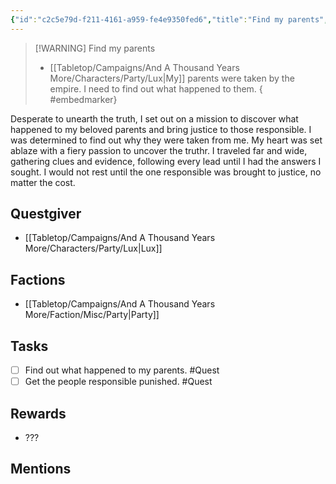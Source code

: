 ```yaml
---
{"id":"c2c5e79d-f211-4161-a959-fe4e9350fed6","title":"Find my parents","description":"Backstory quest.","sessionReceived":0,"sessionCompleted":0,"publish":true,"date_created":"Sunday, March 19th 2023, 12:49:13 pm","date_modified":"Saturday, April 20th 2024, 11:28:09 pm","cssclasses":["mado-heading"],"path":"Tabletop/Campaigns/And A Thousand Years More/Quests/Active/Find my parents.md","permalink":"/tabletop/campaigns/and-a-thousand-years-more/quests/active/find-my-parents/","PassFrontmatter":true}
---
```



> [!WARNING] Find my parents
> - [[Tabletop/Campaigns/And A Thousand Years More/Characters/Party/Lux\|My]] parents were taken by the empire. I need to find out what happened to them.
{ #embedmarker}


Desperate to unearth the truth, I set out on a mission to discover what happened to my beloved parents and bring justice to those responsible. I was determined to find out why they were taken from me. My heart was set ablaze with a fiery passion to uncover the truthr. I traveled far and wide, gathering clues and evidence, following every lead until I had the answers I sought. I would not rest until the one responsible was brought to justice, no matter the cost.

## Questgiver

- [[Tabletop/Campaigns/And A Thousand Years More/Characters/Party/Lux\|Lux]]

## Factions

- [[Tabletop/Campaigns/And A Thousand Years More/Faction/Misc/Party\|Party]]

## Tasks

- [ ] Find out what happened to my parents. #Quest
- [ ] Get the people responsible punished. #Quest

## Rewards

- ???

## Mentions


